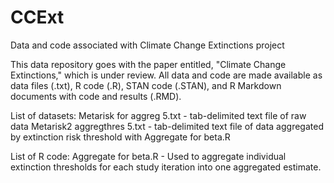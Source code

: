 # CCExt
Data and code associated with Climate Change Extinctions project

This data repository goes with the paper entitled, "Climate Change Extinctions," which is under review. All data and code are made available as data files (.txt), R code  (.R), STAN code (.STAN), and R Markdown documents with code and results (.RMD).

List of datasets:
Metarisk for aggreg 5.txt - tab-delimited text file of raw data
Metarisk2 aggregthres 5.txt - tab-delimited text file of data aggregated by extinction risk threshold  with Aggregate for beta.R

List of R code:
Aggregate for beta.R - Used to aggregate individual extinction thresholds for each study iteration into one aggregated estimate.
